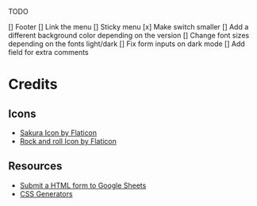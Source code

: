 TODO

[] Footer
[] Link the menu
[] Sticky menu
[x] Make switch smaller
[] Add a different background color depending on the version
[] Change font sizes depending on the fonts light/dark
[] Fix form inputs on dark mode
[] Add field for extra comments

# Credits

## Icons

* [Sakura Icon by Flaticon](https://www.flaticon.es/iconos-gratis/sakura)
* [Rock and roll Icon by Flaticon](https://www.flaticon.es/iconos-gratis/rock-and-roll)

## Resources

- [Submit a HTML form to Google Sheets](https://github.com/levinunnink/html-form-to-google-sheet)
- [CSS Generators](https://css-generators.com/wavy-shapes/)